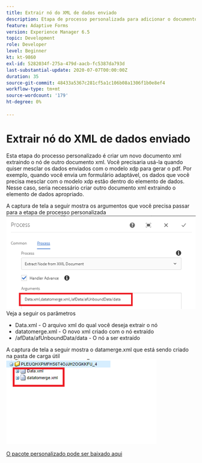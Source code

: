 ```yaml
---
title: Extrair nó do XML de dados enviado
description: Etapa de processo personalizada para adicionar o documento de gravação localizado na pasta de carga útil ao sistema de arquivos
feature: Adaptive Forms
version: Experience Manager 6.5
topic: Development
role: Developer
level: Beginner
kt: kt-9860
exl-id: 5282034f-275a-479d-aacb-fc5387da793d
last-substantial-update: 2020-07-07T00:00:00Z
duration: 35
source-git-commit: 48433a5367c281cf5a1c106b08a1306f1b0e8ef4
workflow-type: tm+mt
source-wordcount: '179'
ht-degree: 0%

---
```


# Extrair nó do XML de dados enviado

Esta etapa do processo personalizado é criar um novo documento xml extraindo o nó de outro documento xml. Você precisaria usá-la quando quiser mesclar os dados enviados com o modelo xdp para gerar o pdf. Por exemplo, quando você envia um formulário adaptável, os dados que você precisa mesclar com o modelo xdp estão dentro do elemento de dados. Nesse caso, seria necessário criar outro documento xml extraindo o elemento de dados apropriado.

A captura de tela a seguir mostra os argumentos que você precisa passar para a etapa de processo personalizada
![etapa-processo](assets/create-xml-process-step.png)
Veja a seguir os parâmetros
* Data.xml - O arquivo xml do qual você deseja extrair o nó
* datatomerge.xml - O novo xml criado com o nó extraído
* /afData/afUnboundData/data - O nó a ser extraído


A captura de tela a seguir mostra o datamerge.xml que está sendo criado na pasta de carga útil
![create-xml](assets/create-xml.png)

[O pacote personalizado pode ser baixado aqui](/help/forms/assets/common-osgi-bundles/SetValueApp.core-1.0-SNAPSHOT.jar)
